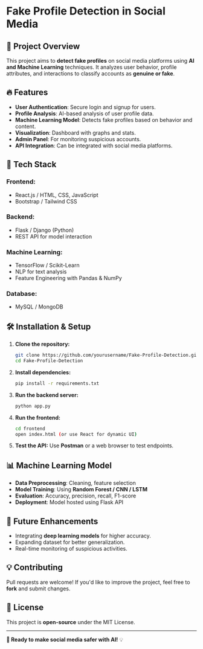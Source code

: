 # Fake Profile Detection in Social Media

## 📌 Project Overview
This project aims to **detect fake profiles** on social media platforms using **AI and Machine Learning** techniques. It analyzes user behavior, profile attributes, and interactions to classify accounts as **genuine or fake**. 

## 🔥 Features
- **User Authentication**: Secure login and signup for users.
- **Profile Analysis**: AI-based analysis of user profile data.
- **Machine Learning Model**: Detects fake profiles based on behavior and content.
- **Visualization**: Dashboard with graphs and stats.
- **Admin Panel**: For monitoring suspicious accounts.
- **API Integration**: Can be integrated with social media platforms.

## 🚀 Tech Stack
### **Frontend:**
- React.js / HTML, CSS, JavaScript
- Bootstrap / Tailwind CSS

### **Backend:**
- Flask / Django (Python)
- REST API for model interaction

### **Machine Learning:**
- TensorFlow / Scikit-Learn
- NLP for text analysis
- Feature Engineering with Pandas & NumPy

### **Database:**
- MySQL / MongoDB

## 🛠 Installation & Setup
1. **Clone the repository:**
   ```bash
   git clone https://github.com/yourusername/Fake-Profile-Detection.git
   cd Fake-Profile-Detection
   ```
2. **Install dependencies:**
   ```bash
   pip install -r requirements.txt
   ```
3. **Run the backend server:**
   ```bash
   python app.py
   ```
4. **Run the frontend:**
   ```bash
   cd frontend
   open index.html (or use React for dynamic UI)
   ```
5. **Test the API:** Use **Postman** or a web browser to test endpoints.

## 📊 Machine Learning Model
- **Data Preprocessing**: Cleaning, feature selection
- **Model Training**: Using **Random Forest / CNN / LSTM**
- **Evaluation**: Accuracy, precision, recall, F1-score
- **Deployment**: Model hosted using Flask API

## 📌 Future Enhancements
- Integrating **deep learning models** for higher accuracy.
- Expanding dataset for better generalization.
- Real-time monitoring of suspicious activities.

## 💡 Contributing
Pull requests are welcome! If you'd like to improve the project, feel free to **fork** and submit changes. 

## 📝 License
This project is **open-source** under the MIT License.

---
**🚀 Ready to make social media safer with AI!** 💡
